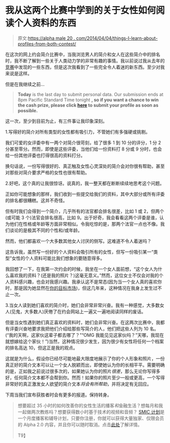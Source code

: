 # 我从这两个比赛中学到的关于女性如何阅读个人资料的东西

> 原文:[https://alpha male 20 . com/2014/04/04/things-I-learn-about-profiles-from-both-contest/](https://alphamale20.com/2014/04/04/things-ive-learned-about-profiles-from-both-contests/)

在这次的网上约会简介比赛中，当我浏览男人的简介和女人在这些简介中的排名时，我不断了解到一些关于人类动力学的非常有趣的事情。我以前说过我从去年的[竞赛](https://blackdragonblog.com/2013/02/18/online-dating-contest-the-winning-profiles-and-other-results/ "Online Dating Contest – The Winning Profiles and Other Results")中发现的一些东西，但是这次我看到了一些完全令人着迷的新东西。至少对我来说是这样。

但是在我继续之前...

> **Today** is the last day to submit personal data. Our submission ends at 8pm Pacific Standard Time tonight **, so if you want a chance to win the cash prize, please click [here](https://blackdragonblog.com/ "Announcing The 2014 Online Dating Profile Contest") to submit your profile as soon as possible.**

这一次，至少到目前为止，有三件事让我印象深刻。

1.写得好的简介对所有类型的女性都有吸引力，不管她们有多强硬或挑剔。

我们可爱的女评委中有一两个对简介很苛刻，给了很多 1 到 10 分的评分，1 分 2 分甚至零分。然而，即使是这些评委，当他们给一份资料打 8 分或 9 分时，也会给一份其他评委也打得很高的资料打分。

换句话说，一份写得很好的、真正触及女性心灵深处的简介会对你很有帮助，甚至对那些对简介要求严格的女性也很有帮助。

2.好吧，这个真的让我很惊讶。说真的，我一整天都在断断续续地思考这个问题。

正如你可能想象的那样，我们收到一些提交给我们的资料，其中大部分或所有评委的排名都很糟糕。这并不奇怪。

但有时我们会得到一个简介，几乎所有的法官都会排名很差，比如 1 或 2，但两个(或可能 3 个)法官会排名很高，比如 9。出于好奇，我会看看这两个评委是谁，认为他们在性格或年龄等方面非常相似。令我吃惊的是，那两个法官一点也不像。我们谈论的是极其不同的个性和/或年龄。

然而，他们都喜欢一个大多数其他女人讨厌的侧写。这难道不令人着迷吗？

这告诉我，虽然写一份好的个人资料会吸引所有的女性，但写一份吸引某一“类型”女性的个人资料可能比我们想象的要随意得多。

我回想了一下，在我第一次约会的时候，我坐在一个女人面前想，“这个女人为什么喜欢我的资料？(还是我的照片？)这毫无意义。”然而，这位女士不仅会对我的个人资料感兴趣，也会对我感兴趣。我承认这不是常态(因为当一个女人真的喜欢你时，那是因为她显然在[你的目标市场](https://blackdragonblog.com/2012/05/31/determining-your-target-market-when-dating-women/ "Your Target Market"))，但这几年来，这种情况在我身上发生过不止一次。

3.当女人读到她们喜欢的简介时，她们会非常非常兴奋。我有一种感觉，大多数女人(见鬼，大多数人)厌倦了在约会网站上一遍又一遍地阅读同样的废话。

但是当女性遇到她们真正喜欢的资料时，她们会非常兴奋。在这两次比赛中，我都有评委兴奋地要求我把他们介绍给那些写简介的人，他们把这些人列为 10 名。(“我的天啊，这家伙这辈子都去哪了？”“OMG 我能见见这家伙吗？”天哪，我现在就想嫁给这个家伙！”)当然，这种情况很少发生，因为很少有女性将任何一个档案的排名高达 10，但这正是我的观点。

这就是为什么，假设你已经尽可能地最大限度地展示了你的个人形象和照片，一份真正好的简介文本可以让一个女人脱颖而出，即使她认为你的长相平平。需要明确的是，正如我之前说过很多次的，如果她认为你的照片*很差*，那么无论你写得多好，任何简介文本都不会帮到你。然而！如果你的照片至少一般或更高，一个写得非常好的真正激发女人欲望的简介文本*将会有所帮助*，并将决定有无回应。

下周当我们宣布获胜者时会有更多的报道。保持转身。

> 想要超过 35 小时的如何改善你的女性生活的播客*和*金融生活？想每月和我一起做两次教练吗？想要获得数小时基于技术的视频和音频？ [SMIC 计划](https://alphamale20.kartra.com/page/vIL17)是一个月度播客和辅导计划，只要你注册，你就可以获得大量独家、仅限会员的 Alpha 2.0 内容，并且你可以随时取消。点击[此处](https://alphamale20.kartra.com/page/vIL17)了解详情。
> 
> T9】